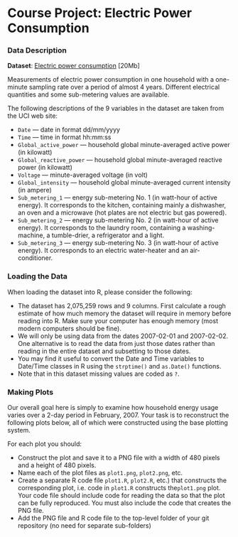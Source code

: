 # Course Project: Electric Power Consumption

### Data Description
<b>Dataset</b>: <a href="https://d396qusza40orc.cloudfront.net/exdata%2Fdata%2Fhousehold_power_consumption.zip">Electric power consumption</a> [20Mb]

Measurements of electric power consumption in one household with a one-minute sampling rate over a period of almost 4 years. Different electrical quantities and some sub-metering values are available.

The following descriptions of the 9 variables in the dataset are taken from the UCI web site:

- ``Date`` — date in format dd/mm/yyyy
- ``Time`` — time in format hh:mm:ss
- ``Global_active_power`` — household global minute-averaged active power (in kilowatt)
- ``Global_reactive_power`` — household global minute-averaged reactive power (in kilowatt)
- ``Voltage`` — minute-averaged voltage (in volt)
- ``Global_intensity`` — household global minute-averaged current intensity (in ampere)
- ``Sub_metering_1`` — energy sub-metering No. 1 (in watt-hour of active energy). It corresponds to the kitchen, containing mainly a dishwasher, an oven and a microwave (hot plates are not electric but gas powered).
- ``Sub_metering_2`` — energy sub-metering No. 2 (in watt-hour of active energy). It corresponds to the laundry room, containing a washing-machine, a tumble-drier, a refrigerator and a light.
- ``Sub_metering_3`` — energy sub-metering No. 3 (in watt-hour of active energy). It corresponds to an electric water-heater and an air-conditioner.

### Loading the Data
When loading the dataset into R, please consider the following:

- The dataset has 2,075,259 rows and 9 columns. First calculate a rough estimate of how much memory the dataset will require in memory before reading into R. Make sure your computer has enough memory (most modern computers should be fine).
- We will only be using data from the dates 2007-02-01 and 2007-02-02. One alternative is to read the data from just those dates rather than reading in the entire dataset and subsetting to those dates.
- You may find it useful to convert the Date and Time variables to Date/Time classes in R using the ``strptime()``  and ``as.Date()`` functions.
- Note that in this dataset missing values are coded as ``?``.

### Making Plots
Our overall goal here is simply to examine how household energy usage varies over a 2-day period in February, 2007. Your task is to reconstruct the following plots below, all of which were constructed using the base plotting system.

For each plot you should:

- Construct the plot and save it to a PNG file with a width of 480 pixels and a height of 480 pixels.
- Name each of the plot files as ``plot1.png``, ``plot2.png``, etc.
- Create a separate R code file ``plot1.R``, ``plot2.R``, etc.) that constructs the corresponding plot, i.e. code in ``plot1.R`` constructs the``plot1.png`` plot. Your code file should include code for reading the data so that the plot can be fully reproduced. You must also include the code that creates the PNG file.
- Add the PNG file and R code file to the top-level folder of your git repository (no need for separate sub-folders)